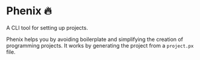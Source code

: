 # Phenix 🔥

A CLI tool for setting up projects.

Phenix helps you by avoiding boilerplate and simplifying the creation of programming projects.
It works by generating the project from a `project.px` file.
